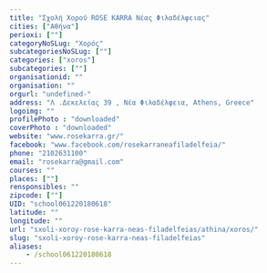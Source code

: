 ```yaml
---
title: "Σχολή Χορού ROSE KARRA Νέας Φιλαδέλφειας"
cities: ["Αθήνα"]
perioxi: [""]
categoryNoSLug: "Χορός"
subcategoriesNoSLug: [""]
categories: ["xoros"]
subcategories: [""]
organisationid: ""
organisation: ""
orgurl: "undefined-"
address: "Λ .Δεκελείας 39 , Νέα Φιλαδέλφεια, Athens, Greece"
logoimg: ""
profilePhoto : "downloaded"
coverPhoto : "downloaded"
website: "www.rosekarra.gr/"
facebook: "www.facebook.com/rosekarraneafiladelfeia/"
phone: "2102631100"
email: "rosekarra@gmail.com"
courses: ""
places: [""]
rensponsibles: ""
zipcode: [""]
UID: "school061220180618"
latitude: ""
longitude: ""
url: "sxoli-xoroy-rose-karra-neas-filadelfeias/athina/xoros/"
slug: "sxoli-xoroy-rose-karra-neas-filadelfeias"
aliases:
    - /school061220180618
---
```






